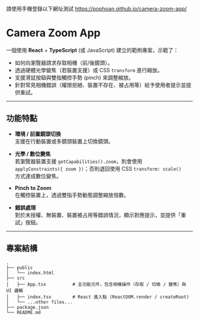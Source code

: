 請使用手機登錄以下網址測試
https://pophoan.github.io/camera-zoom-app/

# Camera Zoom App

一個使用 **React** + **TypeScript** (或 JavaScript) 建立的範例專案，示範了：

- 如何向瀏覽器請求存取相機（前/後鏡頭）。
- 透過硬體光學變焦（若裝置支援）或 CSS `transform` 進行縮放。
- 支援滑鼠按鈕與雙指觸控手勢 (pinch) 來調整縮放。
- 針對常見相機錯誤（權限拒絕、裝置不存在、被占用等）給予使用者提示並提供重試。

---

## 功能特點

- **環境 / 前置鏡頭切換**  
  支援在行動裝置或多鏡頭裝置上切換鏡頭。

- **光學 / 數位變焦**  
  若瀏覽器裝置支援 `getCapabilities().zoom`，則會使用  
  `applyConstraints({ zoom })`；否則退回使用 CSS `transform: scale()`  
  方式達成數位變焦。

- **Pinch to Zoom**  
  在觸控裝置上，透過雙指手勢動態調整縮放倍數。

- **錯誤處理**  
  對於未授權、無裝置、裝置被占用等錯誤情況，顯示對應提示，並提供「重試」按鈕。

---

## 專案結構

```plaintext
.
├── public
│   └── index.html
├── src
│   ├── App.tsx          # 主功能元件，包含相機操作（存取 / 切換 / 變焦）與 UI 邏輯
│   ├── index.tsx        # React 進入點 (ReactDOM.render / createRoot)
│   └── ...other files...
├── package.json
└── README.md
